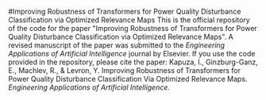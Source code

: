 #Improving Robustness of Transformers for Power Quality Disturbance Classification via Optimized Relevance Maps
This is the official repository of the code for the paper "Improving Robustness of Transformers for Power Quality Disturbance Classification via Optimized Relevance Maps". 
A revised manuscript of the paper was submitted to the *Engineering Applications of Artificial Intelligence* journal by Elsevier.
If you use the code provided in the repository, please cite the paper:
Kapuza, I., Ginzburg-Ganz, E., Machlev, R., & Levron, Y. Improving Robustness of Transformers for Power Quality Disturbance Classification Via Optimized Relevance Maps. *Engineering Applications of Artificial Intelligence.*
